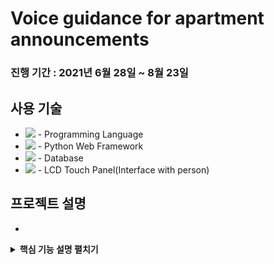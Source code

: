# Voice guidance for apartment announcements

### 진행 기간 : 2021년 6월 28일 ~ 8월 23일


## 사용 기술
+ <img src ="https://img.shields.io/badge/Python-3776AB?style=flat-square&logo=Python&logoColor=white"/> - Programming Language
+ <img src ="https://img.shields.io/badge/django-%23092E20.svg?style=flat-square&logo=django&logoColor=white"/> - Python Web Framework
+ <img src ="https://img.shields.io/badge/MariaDB-003545?style=flat-square&logo=mariadb&logoColor=white"/> - Database
+ <img src="https://img.shields.io/badge/Raspberry Pi-A22846?style=flat-square&logo=Raspberry Pi&logoColor=white"/> - LCD Touch Panel(Interface with person)

## 프로젝트 설명
+ 


<details>
<summary><b>핵심 기능 설명 펼치기</b></summary>
<div markdown="1">

### 1.


</details>
  
